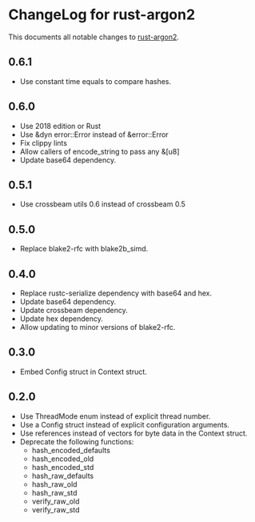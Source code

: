 ChangeLog for rust-argon2
=========================

This documents all notable changes to
[rust-argon2](https://github.com/sru-systems/rust-argon2).


## 0.6.1

- Use constant time equals to compare hashes.


## 0.6.0

- Use 2018 edition or Rust
- Use &dyn error::Error instead of &error::Error
- Fix clippy lints
- Allow callers of encode_string to pass any &[u8]
- Update base64 dependency.


## 0.5.1

- Use crossbeam utils 0.6 instead of crossbeam 0.5


## 0.5.0

- Replace blake2-rfc with blake2b_simd.


## 0.4.0

- Replace rustc-serialize dependency with base64 and hex.
- Update base64 dependency.
- Update crossbeam dependency.
- Update hex dependency.
- Allow updating to minor versions of blake2-rfc.


## 0.3.0

- Embed Config struct in Context struct.


## 0.2.0

- Use ThreadMode enum instead of explicit thread number.
- Use a Config struct instead of explicit configuration arguments.
- Use references instead of vectors for byte data in the Context struct.
- Deprecate the following functions:
  - hash_encoded_defaults
  - hash_encoded_old
  - hash_encoded_std
  - hash_raw_defaults
  - hash_raw_old
  - hash_raw_std
  - verify_raw_old
  - verify_raw_std
